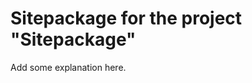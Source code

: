 Sitepackage for the project "Sitepackage"
==============================================================

Add some explanation here.
